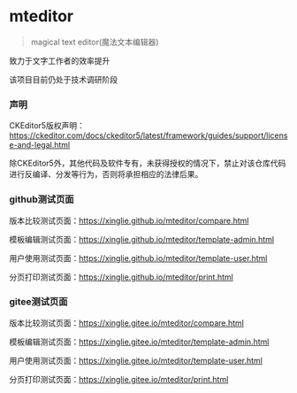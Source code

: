 # mteditor
> magical text editor(魔法文本编辑器)

致力于文字工作者的效率提升

该项目目前仍处于技术调研阶段

### 声明

CKEditor5版权声明：https://ckeditor.com/docs/ckeditor5/latest/framework/guides/support/license-and-legal.html

除CKEditor5外，其他代码及软件专有，未获得授权的情况下，禁止对该仓库代码进行反编译、分发等行为，否则将承担相应的法律后果。

### github测试页面

版本比较测试页面：https://xinglie.github.io/mteditor/compare.html

模板编辑测试页面：https://xinglie.github.io/mteditor/template-admin.html

用户使用测试页面：https://xinglie.github.io/mteditor/template-user.html

分页打印测试页面：https://xinglie.github.io/mteditor/print.html

### gitee测试页面
版本比较测试页面：https://xinglie.gitee.io/mteditor/compare.html

模板编辑测试页面：https://xinglie.gitee.io/mteditor/template-admin.html

用户使用测试页面：https://xinglie.gitee.io/mteditor/template-user.html

分页打印测试页面：https://xinglie.gitee.io/mteditor/print.html